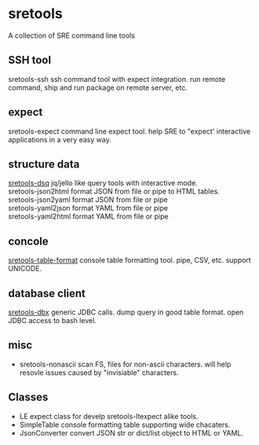 # sretools
A collection of SRE command line tools

## SSH tool
sretools-ssh        ssh command tool with expect integration.  run remote command, ship and run package on remote server, etc.

## expect
sretools-expect    command line expect tool.   help SRE to "expect' interactive applications in a very easy way.

## structure data 
[sretools-dsq](/examples/sretools-dsq.md) jq/jello like query tools with interactive mode. \
sretools-json2html   format JSON from file or pipe to HTML tables. \
sretools-json2yaml   format JSON from file or pipe \
sretools-yaml2json   format YAML from file or pipe \
sretools-yaml2html   format YAML from file or pipe 

## concole
[sretools-table-format](/examples/sretools-table-format.md)  console table formatting tool.  pipe, CSV, etc. support UNICODE.

## database client
[sretools-dbx](/examples/sretools-dbx.md)        generic JDBC calls. dump query in good table format.  open JDBC access to bash level.


## misc
<ul>
<li>sretools-nonascii    scan FS, files for non-ascii characters.  will help resovle issues caused by "invisiable" characters.</li>
</ul>


## Classes
<ul>
<li>LE   expect class for develp sretools-ltexpect alike tools.</li>
<li>SimpleTable    console formatting table supporting wide chacaters.</li>
<li>JsonConverter  convert JSON str or dict/list object to HTML or YAML.</li>
</ul>
